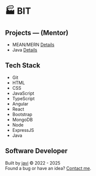 # :factory: BIT
## Projects ― (Mentor)
- MEAN/MERN [Details](bit_plan_01.md)
- Java [Details](bit_plan_02.md)
## Tech Stack
- Git
- HTML
- CSS
- JavaScript
- TypeScript
- Angular
- React
- Bootstrap
- MongoDB
- Node
- ExpressJS
- Java
## Software Developer
Built by [javi](https://github.com/javi0b01/) :copyright: 2022 - 2025  
Found a bug or have an idea? [Contact me](https://www.linkedin.com/in/javi0b01/).
